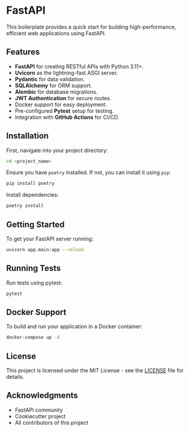 
# FastAPI

This boilerplate provides a quick start for building high-performance, efficient web applications using FastAPI.

## Features

- **FastAPI** for creating RESTful APIs with Python 3.11+.
- **Uvicorn** as the lightning-fast ASGI server.
- **Pydantic** for data validation.
- **SQLAlchemy** for ORM support.
- **Alembic** for database migrations.
- **JWT Authentication** for secure routes.
- Docker support for easy deployment.
- Pre-configured **Pytest** setup for testing.
- Integration with **GitHub Actions** for CI/CD.

## Installation

First, navigate into your project directory:

``` bash
cd <project_name>
```

Ensure you have `poetry` installed. If not, you can install it using `pip`:

``` bash
pip install poetry
```

Install dependencies:

``` bash
poetry install
```

## Getting Started

To get your FastAPI server running:

``` bash
uvicorn app.main:app --reload
```

## Running Tests

Run tests using pytest:

``` bash
pytest
```

## Docker Support

To build and run your application in a Docker container:

``` bash
docker-compose up -d
```

## License

This project is licensed under the MIT License - see the [LICENSE](LICENSE) file for details.

## Acknowledgments

- FastAPI community
- Cookiecutter project
- All contributors of this project

